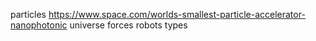 
particles https://www.space.com/worlds-smallest-particle-accelerator-nanophotonic
universe
forces
robots types
